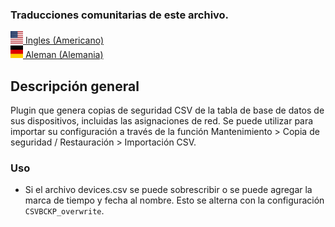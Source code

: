 ### Traducciones comunitarias de este archivo.

<a href="https://github.com/jokob-sk/Pi.Alert/blob/main/front/plugins/csv_backup/README.md">
  <img src="https://github.com/lipis/flag-icons/blob/main/flags/4x3/us.svg" alt="README.md" style="height: 20px !important;width: 20px !important;">
  Ingles (Americano)
</a>
<br>
<a href="https://github.com/jokob-sk/Pi.Alert/blob/main/front/plugins/csv_backup/README_DE.md">
  <img src="https://github.com/lipis/flag-icons/blob/main/flags/4x3/de.svg" alt="README_DE.md" style="height: 20px !important;width: 20px !important;">
  Aleman (Alemania)
</a>

## Descripción general

Plugin que genera copias de seguridad CSV de la tabla de base de datos de sus dispositivos, incluidas las asignaciones de red. Se puede utilizar para importar su configuración a través de la función Mantenimiento > Copia de seguridad / Restauración > Importación CSV.

### Uso

- Si el archivo devices.csv se puede sobrescribir o se puede agregar la marca de tiempo y fecha al nombre. Esto se alterna con la configuración `CSVBCKP_overwrite`.
